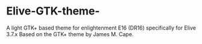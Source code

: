 # Elive-GTK-theme-
A light GTK+ based theme for enlightenment E16 (DR16) specifically for Elive 3.7.x
Based on the GTK+ theme by James M. Cape.
